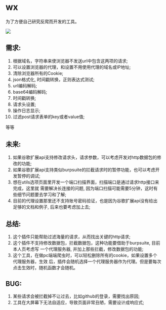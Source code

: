 # wx
为了方便自己研究反爬而开发的工具。

![](https://github.com/zswj123/wx/blob/master/overview.png?raw=true')

## 需求:
1. 根据域名，字符串来使浏览器不发送url中包含这两项的请求;
2. 可以设置浏览器的代理，和设置不用使用代理的域名或IP地址;
3. 清除浏览器所有的Cookie;
4. json格式化, 时间戳转换，正则表达式测试;
5. url编码解码;
6. base64编码解码;
7. 时间戳转换;
8. 请求头设置;
9. 操作日志显示;
10. 过滤post请求表单的key或者value值;

等等

## 未来:
1. 如果谷歌扩展api支持修改请求头，请求参数，可以考虑开发对http数据包的修改的功能;
2. 如果谷歌扩展api支持类似burpsuite的拦截请求时的暂停功能，也可以考虑开发暂停的调试;
3. 想在utils选项页面里开发一个端口扫描界面，扫描端口是通过请求http接口来完成，这里就
   需要解决长连接的问题, 因为端口扫描可能需要5分钟，这时有些细节问题要去学习和了解;
4. 目前的代理设置那里还不支持账号密码验证，也是因为谷歌扩展api没有给出足够的文档和例子,
   后来也要考虑加上去;

## 总结:
1. 这个插件只能帮助过滤海量的请求，从而找出关键的http请求;
2. 这个插件不支持修改数据包，拦截数据包，这种功能要借助于burpsuite, 目前本人页考虑写
   一个代理服务器, 并加上那些拦截，修改数据包的功能;
3. 这个工具，在做pc端端爬虫时，可以轻松删除所有的cookie，如果设置多个代理服务器，生效
   后，插件会随机选择一个代理服务器作为代理。但是要每次点击生效时，随机函数才会随机。

## BUG:
1. 某些请求会被拦截掉不让过去，比如github的登录，需要找出原因;
2. 工具在大屏幕下无法自适应，导致页面非常丑陋，需要设计成响应式;
